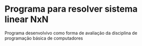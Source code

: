 # Programa para resolver sistema linear NxN
 Programa desenvolvivo como forma de avaliação da disciplina de programação básica de computadores
